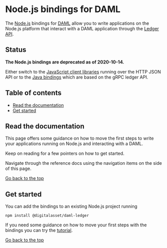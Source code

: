 # Node.js bindings for DAML

The [Node.js](https://node.js.org/) bindings for [DAML](https://daml.com/) allow you to write applications on the Node.js platform that interact with a DAML application through the [Ledger API](https://docs.daml.com/app-dev/ledger-api-introduction/index.html).

## Status

**The Node.js bindings are deprecated as of 2020-10-14.**

Either switch to the [JavaScript client
libraries](https://docs.daml.com/app-dev/bindings-ts/index.html)
running over the HTTP JSON API or to the [Java
bindings](https://docs.daml.com/app-dev/bindings-java/index.html)
which are based on the gRPC ledger API.

## Table of contents

- [Read the documentation](#read-the-documentation)
- [Get started](#get-started)

## Read the documentation

This page offers some guidance on how to move the first steps to write your applications running on Node.js and interacting with a DAML.

Keep on reading for a few pointers on how to get started.

Navigate through the reference docs using the navigation items on the side of this page.

[Go back to the top](#table-of-contents)

## Get started

You can add the bindings to an existing Node.js project running

    npm install @digitalasset/daml-ledger

If you need some guidance on how to move your first steps with the bindings you can try the [tutorial](https://github.com/digital-asset/ex-tutorial-nodejs).

[Go back to the top](#table-of-contents)

